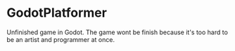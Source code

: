 # GodotPlatformer
Unfinished game in Godot. The game wont be finish because it's too hard to be an artist and programmer at once.
